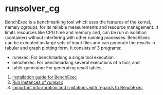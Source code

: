 # runsolver_cg
BenchExec is a benchmarking tool which uses the features of the kernel, namely cgroups, for its
reliable measurements and resource management. It limits resources like CPU time and memory and,
can be run in isolation (container) without interfering with other running processes. BenchExec can
be executed on large sets of input files and can generate the results in tabular and graph plotting form.
It consists of 3 programs:
- runexec: For benchmarking a single tool execution.
- benchexec: For benchmarking several executions of a tool; and
- table-generator: For generating result tables.

1. [Installation guide for BenchExec](BenchExec_usage/documentation.md)
2. [Run instances of *runexec*](BenchExec_usage/run_instances_runexec.md)
3. [Important informration and limitations with regards to BenchExec](BenchExec_usage/info_limit.md)
